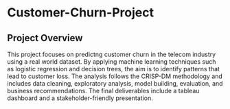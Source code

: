 # Customer-Churn-Project
## Project Overview

This project focuses on predictng customer churn in the telecom industry using a real world dataset. By applying machine learning techniques such as logistic regression and decision trees, the aim is to identify patterns that lead to customer loss. The analysis follows the CRISP-DM methodology and includes data cleaning, exploratory analysis, model building, evaluation, and business recommendations. The final deliverables include a tableau dashboard and a stakeholder-friendly presentation.
